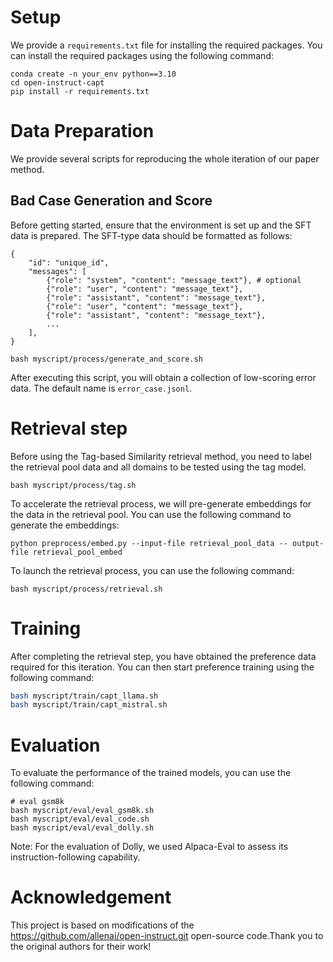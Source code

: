 # Setup
We provide a `requirements.txt` file for installing the required packages. You can install the required packages using the following command:
```
conda create -n your_env python==3.10
cd open-instruct-capt
pip install -r requirements.txt
```

# Data Preparation
We provide several scripts for reproducing the whole iteration of our paper method.
## Bad Case Generation and Score
Before getting started, ensure that the environment is set up and the SFT data is prepared. The SFT-type data should be formatted as follows:
```
{
    "id": "unique_id",
    "messages": [
        {"role": "system", "content": "message_text"}, # optional
        {"role": "user", "content": "message_text"},
        {"role": "assistant", "content": "message_text"},
        {"role": "user", "content": "message_text"},
        {"role": "assistant", "content": "message_text"},
        ...
    ],
}
```
```
bash myscript/process/generate_and_score.sh
```

After executing this script, you will obtain a collection of low-scoring error data. The default name is `error_case.jsonl`.


# Retrieval step
Before using the Tag-based Similarity retrieval method, you need to label the retrieval pool data and all domains to be tested using the tag model.
```
bash myscript/process/tag.sh
```

To accelerate the retrieval process, we will pre-generate embeddings for the data in the retrieval pool. You can use the following command to generate the embeddings:
```
python preprocess/embed.py --input-file retrieval_pool_data -- output-file retrieval_pool_embed
```

To launch the retrieval process, you can use the following command:
```
bash myscript/process/retrieval.sh
```

# Training

After completing the retrieval step, you have obtained the preference data required for this iteration. You can then start preference training using the following command:

```bash
bash myscript/train/capt_llama.sh
bash myscript/train/capt_mistral.sh
```

# Evaluation
To evaluate the performance of the trained models, you can use the following command:
```
# eval gsm8k
bash myscript/eval/eval_gsm8k.sh
bash myscript/eval/eval_code.sh
bash myscript/eval/eval_dolly.sh
```
Note: For the evaluation of Dolly, we used Alpaca-Eval to assess its instruction-following capability.

# Acknowledgement
This project is based on modifications of the https://github.com/allenai/open-instruct.git open-source code.Thank you to the original authors for their work!

